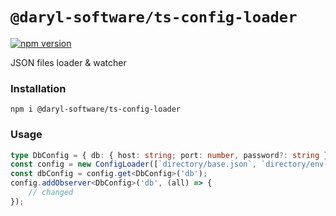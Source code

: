 # `@daryl-software/ts-config-loader`
[![npm version](https://badge.fury.io/js/@daryl-software%2Fts-config-loader.svg)](https://badge.fury.io/js/@daryl-software%2Fts-config-loader)


JSON files loader & watcher

### Installation
```shell
npm i @daryl-software/ts-config-loader
```

### Usage
```typescript
type DbConfig = { db: { host: string; port: number, password?: string }[] };
const config = new ConfigLoader([`directory/base.json`, `directory/env-override.json`], { verbose: true });
const dbConfig = config.get<DbConfig>('db');
config.addObserver<DbConfig>('db', (all) => {
    // changed
});
```
